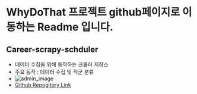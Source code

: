 # WhyDoThat 프로젝트 github페이지로 이동하는 Readme 입니다.
## Career-scrapy-schduler
* 데이터 수집을 위해 동작하는 크롤러 저장소
* 주요 동작 : 데이터 수집 및 직군 분류
* ![admin_image](./img/admin_img.jpg)
* [Github Repogitory Link](https://github.com/WhyDoThat-career/career-scrapy-schduler)
